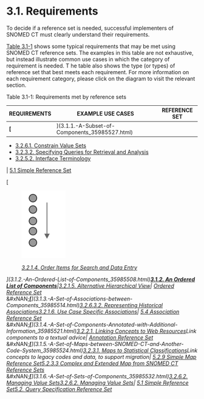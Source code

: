# 3.1. Requirements

To decide if a reference set is needed, successful implementers of SNOMED CT must clearly understand their requirements.

[Table 3.1-1](https://confluence.ihtsdotools.org/display/DOCRFSPG/3.1.+Requirements#Table-requirements) shows some typical requirements that may be met using SNOMED CT reference sets. The examples in this table are not exhaustive, but instead illustrate common use cases in which the category of requirement is needed. T he table also shows the type (or types) of reference set that best meets each requirement. For more information on each requirement category, please click on the diagram to visit the relevant section.

Table 3.1-1: Requirements met by reference sets

| REQUIREMENTS | EXAMPLE USE CASES                                | REFERENCE SET |
| ------------ | ------------------------------------------------ | ------------- |
| **\[**       | ]\(3.1.1.-A-Subset-of-Components\_35985527.html) |               |

* [3.2.6.1. Constrain Value Sets](../../3%20requirements-and-use-cases/3.1%20requirements/3.2.6.1.-Constrain-Value-Sets_35985629.html)
* [3.2.3.2. Specifying Queries for Retrieval and Analysis](../../3%20requirements-and-use-cases/3.1%20requirements/3.2.3.2.-Specifying-Queries-for-Retrieval-and-Analysis_35985611.html)
* [3.2.5.2. Interface Terminology](../../3%20requirements-and-use-cases/3.1%20requirements/3.2.5.2.-Interface-Terminology_35985663.html)

\| [5.1 Simple Reference Set](../../3%20requirements-and-use-cases/3.1%20requirements/5.1-Simple-Reference-Set_35985677.html)

\[

<figure><img src="../../images/35985839.png" alt=""><figcaption><p><a href="../../3%20requirements-and-use-cases/3.1%20requirements/3.2.1.4.-Order-Items-for-Search-and-Data-Entry%3C/em%3E35985577.html"><em>3.2.1.4. Order Items for Search and Data Entry</em></a></p></figcaption></figure>

_]\(3.1.2.-An-Ordered-List-of-Components\_35985508.html)_[_**3.1.2. An Ordered List of Components**_](../../3%20requirements-and-use-cases/3.1%20requirements/3.1.2.-An-Ordered-List-of-Components_35985508.html)_|_[_3.2.1.5. Alternative Hierarchical View_](../../3%20requirements-and-use-cases/3.1%20requirements/3.2.1.5.-Alternative-Hierarchical-View_35985573.html)_|_ [_Ordered Reference Set_](../../3%20requirements-and-use-cases/3.1%20requirements/Ordered-Reference-Set_35985666.html)\
&#xNAN;_**\[**]\(3.1.3.-A-Set-of-Associations-between-Components\_35985514.html)_[_3.2.6.3.2. Representing Historical Associations_](../../3%20requirements-and-use-cases/3.1%20requirements/3.2.6.3.2.-Representing-Historical-Associations_35985650.html)[_3.2.1.6. Use Case Specific Associations_](../../3%20requirements-and-use-cases/3.1%20requirements/3.2.1.6.-Use-Case-Specific-Associations_35985582.html)_|_ [_5.4 Association Reference Set_](../../3%20requirements-and-use-cases/3.1%20requirements/5.4-Association-Reference-Set_35985671.html)\
&#xNAN;_**\[**]\(3.1.4.-A-Set-of-Components-Annotated-with-Additional-Information\_35985521.html)_[_3.2.2.1. Linking Concepts to Web Resources_](../../3%20requirements-and-use-cases/3.1%20requirements/3.2.2.1.-Linking-Concepts-to-Web-Resources_35985597.html)_Link components to a textual advice|_ [_Annotation Reference Set_](../../3%20requirements-and-use-cases/3.1%20requirements/Annotation-Reference-Set_35985674.html)\
&#xNAN;_**\[**]\(3.1.5.-A-Set-of-Maps-between-SNOMED-CT-and-Another-Code-System\_35985524.html)_[_3.2.3.1. Maps to Statistical Classifications_](../../3%20requirements-and-use-cases/3.1%20requirements/3.2.3.1.-Maps-to-Statistical-Classifications_35985624.html)_Link concepts to legacy codes and data, to support migration|_ [_5.2.9 Simple Map Reference Set_](../../pages/createpage.action)[_5.2.3.3 Complex and Extended Map from SNOMED CT Reference Sets_](https://confluence.ihtsdotools.org/display/DOCRELFMT/5.2.3.3+Complex+and+Extended+Map+from+SNOMED+CT+Reference+Sets)\
&#xNAN;_**\[**]\(3.1.6.-A-Set-of-Sets-of-Components\_35985532.html)_[_3.2.6.2. Managing Value Sets_](../../3%20requirements-and-use-cases/3.1%20requirements/3.2.6.2.-Managing-Value-Sets_35985640.html)[_3.2.6.2. Managing Value Sets_](../../3%20requirements-and-use-cases/3.1%20requirements/3.2.6.2.-Managing-Value-Sets_35985640.html)_|_ [_5.1 Simple Reference Set_](../../3%20requirements-and-use-cases/3.1%20requirements/5.1-Simple-Reference-Set_35985677.html)[_5.2. Query Specification Reference Set_](../../3%20requirements-and-use-cases/3.1%20requirements/5.2.-Query-Specification-Reference-Set_35985685.html)

